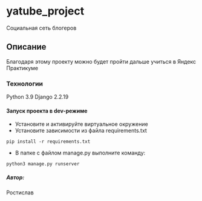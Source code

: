 # yatube_project
Социальная сеть блогеров
## Описание
Благодаря этому проекту можно будет пройти дальше учиться в Яндекс Практикуме
### Технологии
Python 3.9
Django 2.2.19
####  Запуск проекта в dev-режиме
- Установите и активируйте виртуальное окружение
- Установите зависимости из файла requirements.txt
```
pip install -r requirements.txt
``` 
- В папке с файлом manage.py выполните команду:
```
python3 manage.py runserver
```
#####   Автор:
Ростислав
